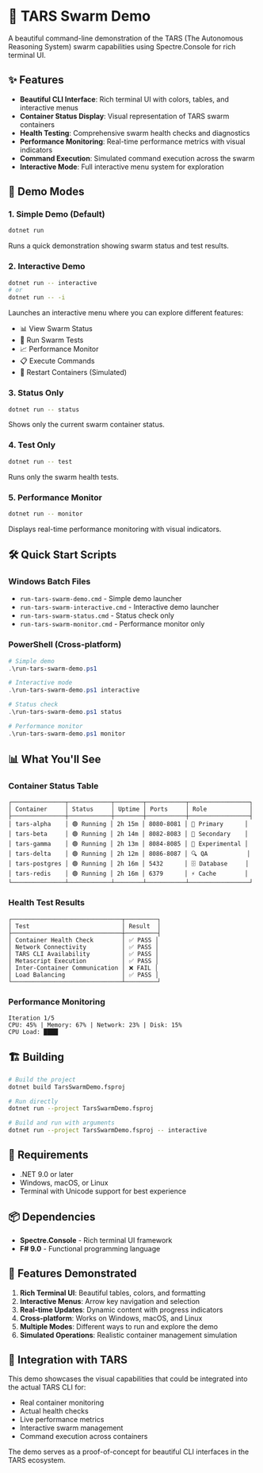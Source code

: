 # 🚀 TARS Swarm Demo

A beautiful command-line demonstration of the TARS (The Autonomous Reasoning System) swarm capabilities using Spectre.Console for rich terminal UI.

## ✨ Features

- **Beautiful CLI Interface**: Rich terminal UI with colors, tables, and interactive menus
- **Container Status Display**: Visual representation of TARS swarm containers
- **Health Testing**: Comprehensive swarm health checks and diagnostics
- **Performance Monitoring**: Real-time performance metrics with visual indicators
- **Command Execution**: Simulated command execution across the swarm
- **Interactive Mode**: Full interactive menu system for exploration

## 🎯 Demo Modes

### 1. Simple Demo (Default)
```bash
dotnet run
```
Runs a quick demonstration showing swarm status and test results.

### 2. Interactive Demo
```bash
dotnet run -- interactive
# or
dotnet run -- -i
```
Launches an interactive menu where you can explore different features:
- 📊 View Swarm Status
- 🧪 Run Swarm Tests  
- 📈 Performance Monitor
- 📋 Execute Commands
- 🔄 Restart Containers (Simulated)

### 3. Status Only
```bash
dotnet run -- status
```
Shows only the current swarm container status.

### 4. Test Only
```bash
dotnet run -- test
```
Runs only the swarm health tests.

### 5. Performance Monitor
```bash
dotnet run -- monitor
```
Displays real-time performance monitoring with visual indicators.

## 🛠️ Quick Start Scripts

### Windows Batch Files
- `run-tars-swarm-demo.cmd` - Simple demo launcher
- `run-tars-swarm-interactive.cmd` - Interactive demo launcher
- `run-tars-swarm-status.cmd` - Status check only
- `run-tars-swarm-monitor.cmd` - Performance monitor only

### PowerShell (Cross-platform)
```powershell
# Simple demo
.\run-tars-swarm-demo.ps1

# Interactive mode
.\run-tars-swarm-demo.ps1 interactive

# Status check
.\run-tars-swarm-demo.ps1 status

# Performance monitor
.\run-tars-swarm-demo.ps1 monitor
```

## 📊 What You'll See

### Container Status Table
```
┌───────────────┬────────────┬────────┬───────────┬─────────────────┐
│ Container     │ Status     │ Uptime │ Ports     │ Role            │
├───────────────┼────────────┼────────┼───────────┼─────────────────┤
│ tars-alpha    │ 🟢 Running │ 2h 15m │ 8080-8081 │ 🎯 Primary      │
│ tars-beta     │ 🟢 Running │ 2h 14m │ 8082-8083 │ 🔄 Secondary    │
│ tars-gamma    │ 🟢 Running │ 2h 13m │ 8084-8085 │ 🧪 Experimental │
│ tars-delta    │ 🟢 Running │ 2h 12m │ 8086-8087 │ 🔍 QA           │
│ tars-postgres │ 🟢 Running │ 2h 16m │ 5432      │ 🗄️ Database     │
│ tars-redis    │ 🟢 Running │ 2h 16m │ 6379      │ ⚡ Cache        │
└───────────────┴────────────┴────────┴───────────┴─────────────────┘
```

### Health Test Results
```
┌───────────────────────────────┬─────────┐
│ Test                          │ Result  │
├───────────────────────────────┼─────────┤
│ Container Health Check        │ ✅ PASS │
│ Network Connectivity          │ ✅ PASS │
│ TARS CLI Availability         │ ✅ PASS │
│ Metascript Execution          │ ✅ PASS │
│ Inter-Container Communication │ ❌ FAIL │
│ Load Balancing                │ ✅ PASS │
└───────────────────────────────┴─────────┘
```

### Performance Monitoring
```
Iteration 1/5
CPU: 45% | Memory: 67% | Network: 23% | Disk: 15%
CPU Load: ████
```

## 🏗️ Building

```bash
# Build the project
dotnet build TarsSwarmDemo.fsproj

# Run directly
dotnet run --project TarsSwarmDemo.fsproj

# Build and run with arguments
dotnet run --project TarsSwarmDemo.fsproj -- interactive
```

## 🔧 Requirements

- .NET 9.0 or later
- Windows, macOS, or Linux
- Terminal with Unicode support for best experience

## 📦 Dependencies

- **Spectre.Console** - Rich terminal UI framework
- **F# 9.0** - Functional programming language

## 🎨 Features Demonstrated

1. **Rich Terminal UI**: Beautiful tables, colors, and formatting
2. **Interactive Menus**: Arrow key navigation and selection
3. **Real-time Updates**: Dynamic content with progress indicators
4. **Cross-platform**: Works on Windows, macOS, and Linux
5. **Multiple Modes**: Different ways to run and explore the demo
6. **Simulated Operations**: Realistic container management simulation

## 🚀 Integration with TARS

This demo showcases the visual capabilities that could be integrated into the actual TARS CLI for:
- Real container monitoring
- Actual health checks
- Live performance metrics
- Interactive swarm management
- Command execution across containers

The demo serves as a proof-of-concept for beautiful CLI interfaces in the TARS ecosystem.
